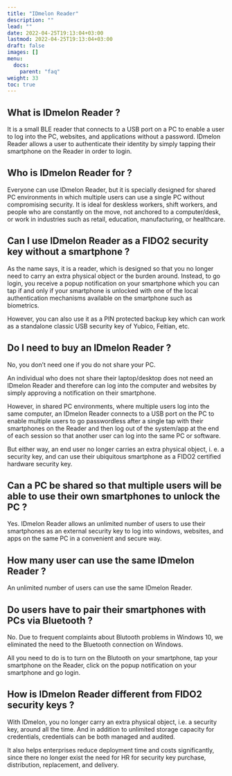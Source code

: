 ```yaml
---
title: "IDmelon Reader"
description: ""
lead: ""
date: 2022-04-25T19:13:04+03:00
lastmod: 2022-04-25T19:13:04+03:00
draft: false
images: []
menu:
  docs:
    parent: "faq"
weight: 33
toc: true
---
```


## What is IDmelon Reader ?

It is a small BLE reader that connects to a USB port on a PC to enable a user to log into the PC, websites,
and applications without a password. IDmelon Reader allows a user to authenticate their identity by simply tapping their smartphone on the Reader in order to login.

## Who is IDmelon Reader for ?

Everyone can use IDmelon Reader, but it is specially designed for shared PC environments in which multiple users can use a single PC
without compromising security. It is ideal for deskless workers, shift workers, and people who are constantly on the move,
not anchored to a computer/desk, or work in industries such as retail, education, manufacturing, or healthcare.

## Can I use IDmelon Reader as a FIDO2 security key without a smartphone ?

As the name says, it is a reader, which is designed so that you no longer need to carry an extra physical object or the burden around.
Instead, to go login, you receive a popup notification on your smartphone which you can tap if and only if your smartphone is unlocked
with one of the local authentication mechanisms available on the smartphone such as biometrics.

However, you can also use it as a PIN protected backup key which can work as a standalone classic USB security key of Yubico, Feitian, etc.

## Do I need to buy an IDmelon Reader ?

No, you don’t need one if you do not share your PC.

An individual who does not share their laptop/desktop does not need an IDmelon Reader and therefore can log into the computer
and websites by simply approving a notification on their smartphone.

However, in shared PC environments, where multiple users log into the same computer, an IDmelon Reader connects to a USB port on the PC
to enable multiple users to go passwordless after a single tap with their smartphones on the Reader and then log out of the system/app
at the end of each session so that another user can log into the same PC or software.

But either way, an end user no longer carries an extra physical object, i. e. a security key, and can use their ubiquitous
smartphone as a FIDO2 certified hardware security key.

## Can a PC be shared so that multiple users will be able to use their own smartphones to unlock the PC ?

Yes. IDmelon Reader allows an unlimited number of users to use their smartphones as an external security key to log into windows, websites, and apps on the same PC in a convenient and secure way.

## How many user can use the same IDmelon Reader ?

An unlimited number of users can use the same IDmelon Reader.

## Do users have to pair their smartphones with PCs via Bluetooth ?

No. Due to frequent complaints about Blutooth problems in Windows 10, we eliminated the need to the Bluetooth connection on Windows.

All you need to do is to turn on the Blutooth on your smartphone, tap your smartphone on the Reader, click on the popup notification on your smartphone and go login.

## How is IDmelon Reader different from FIDO2 security keys ?

With IDmelon, you no longer carry an extra physical object, i.e. a security key, around all the time. And in addition to
unlimited storage capacity for credentials, credentials can be both managed and audited.

It also helps enterprises reduce deployment time and costs significantly, since there no longer exist the need for HR for security key purchase,
distribution, replacement, and delivery.
